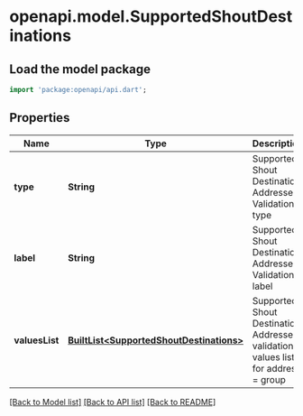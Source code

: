 # openapi.model.SupportedShoutDestinations

## Load the model package
```dart
import 'package:openapi/api.dart';
```

## Properties
Name | Type | Description | Notes
------------ | ------------- | ------------- | -------------
**type** | **String** | Supported Shout Destination Addresses Validation type | [optional] 
**label** | **String** | Supported Shout Destination Addresses Validation label | [optional] 
**valuesList** | [**BuiltList&lt;SupportedShoutDestinations&gt;**](SupportedShoutDestinations.md) | Supported Shout Destination Addresses validations values list - for address = group | [optional] 

[[Back to Model list]](../README.md#documentation-for-models) [[Back to API list]](../README.md#documentation-for-api-endpoints) [[Back to README]](../README.md)



